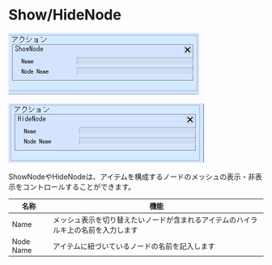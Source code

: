 # Show/HideNode

![ShowNode](img/ShowNode.jpg)

![HideNode](img/HideNode.jpg)

ShowNodeやHideNodeは、アイテムを構成するノードのメッシュの表示・非表示をコントロールすることができます。

| 名称 | 機能 |
| ---- | ---- |
| Name | メッシュ表示を切り替えたいノードが含まれるアイテムのハイラルキ上の名前を入力します |
| Node Name | アイテムに紐づいているノードの名前を記入します |
